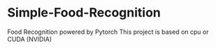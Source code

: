 # Simple-Food-Recognition
Food Recognition powered by Pytorch
This project is based on cpu or CUDA (NVIDIA)